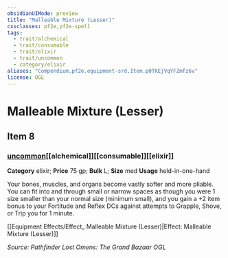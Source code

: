 ```yaml
---
obsidianUIMode: preview
title: "Malleable Mixture (Lesser)"
cssclasses: pf2e,pf2e-spell
tags:
  - trait/alchemical
  - trait/consumable
  - trait/elixir
  - trait/uncommon
  - category/elixir
aliases: "Compendium.pf2e.equipment-srd.Item.p0TKEjVqYFZmfz6v"
license: OGL
---
```

# Malleable Mixture (Lesser)
## Item 8
### [uncommon](uncommon "Uncommon Rarity Trait")[[alchemical]][[consumable]][[elixir]]

**Category** elixir; 
**Price** 75 gp; 
**Bulk** L; **Size** med
**Usage** held-in-one-hand

Your bones, muscles, and organs become vastly softer and more pliable. You can fit into and through small or narrow spaces as though you were 1 size smaller than your normal size (minimum small), and you gain a +2 item bonus to your Fortitude and Reflex DCs against attempts to Grapple, Shove, or Trip you for 1 minute.

[[Equipment Effects/Effect_ Malleable Mixture (Lesser)|Effect: Malleable Mixture (Lesser)]]

*Source: Pathfinder Lost Omens: The Grand Bazaar*
*OGL*